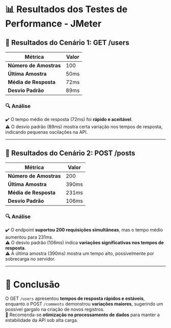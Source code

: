 # 📊 Resultados dos Testes de Performance - JMeter

## 📌 **Resultados do Cenário 1: GET /users**
| Métrica            | Valor  |
|--------------------|--------|
| **Número de Amostras** | 100    |
| **Última Amostra**     | 50ms   |
| **Média de Resposta**  | 72ms   |
| **Desvio Padrão**      | 89ms   |

### 🔍 **Análise**
✔️ O tempo médio de resposta (72ms) foi **rápido e aceitável**.  
⚠️ O desvio padrão (89ms) mostra certa variação nos tempos de resposta, indicando pequenas oscilações na API.  

---

## 📌 **Resultados do Cenário 2: POST /posts**
| Métrica            | Valor  |
|--------------------|--------|
| **Número de Amostras** | 200    |
| **Última Amostra**     | 390ms  |
| **Média de Resposta**  | 231ms  |
| **Desvio Padrão**      | 106ms  |

### 🔍 **Análise**
✔️ O endpoint **suportou 200 requisições simultâneas**, mas o tempo médio aumentou para 231ms.  
⚠️ O desvio padrão (106ms) indica **variações significativas nos tempos de resposta**.  
⚠️ A última amostra (390ms) mostra um tempo alto, possivelmente por sobrecarga no servidor.  

---

# 📌 **Conclusão**
O GET `/users` apresentou **tempos de resposta rápidos e estáveis**, enquanto o POST `/comments` demonstrou **variações maiores**, sugerindo um possível gargalo na criação de novos registros.  
🚀 Recomenda-se **otimização no processamento de dados** para manter a estabilidade da API sob alta carga.  
